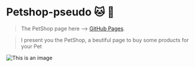 # Petshop-pseudo :cat: :dog:


>The PetShop page here --> [GitHub Pages](https://celfiew.github.io/PetshopStore_E-commerce/).

> I present you the PetShop, a beutiful page to buy some products for your Pet

![This is an image](https://github.com/celfiew/petshop-pseudo/blob/main/img/celfiew.github.io_petshop-pseudo_.png)

